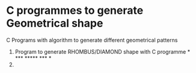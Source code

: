 # C programmes to generate Geometrical shape 
C Programs with algorithm to generate different geometrical patterns 

1. Program to generate RHOMBUS/DIAMOND shape with C programme
                         *
                        ***
                       *****
                        ***
                         *
2.                        
